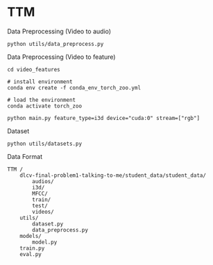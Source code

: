 # TTM

Data Preprocessing (Video to audio)

	python utils/data_preprocess.py
	

Data Preprocessing (Video to feature)
	
	cd video_features
	
	# install environment
	conda env create -f conda_env_torch_zoo.yml

	# load the environment
	conda activate torch_zoo

	python main.py feature_type=i3d device="cuda:0" stream=["rgb"]

Dataset 

	python utils/datasets.py

Data Format 

	TTM / 
		dlcv-final-problem1-talking-to-me/student_data/student_data/
			audios/
			i3d/
			MFCC/
			train/
			test/
			videos/
		utils/ 
			dataset.py 
			data_preprocess.py 
		models/ 
			model.py 
		train.py 
		eval.py 
